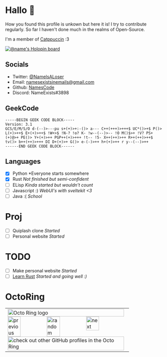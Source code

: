 # Hallo 🍕

How you found this profile is unkown but here it is!
I try to contribute regularly. So far I haven't done much in the realms of Open-Source.

I'm a member of [Catppuccin](https://github.com/orgs/catppuccin/people?query=Name) :3

[![@name's Holopin board](https://holopin.me/name)](https://holopin.io/@name)

## Socials

-   Twitter: [@NameIsALoser](https://twitter.com/NameIsALoser)
-   Email: <namesexistsinemails@gmail.com>
-   Github: [NamesCode](https://github.com/NamesCode)
-   Discord: NameExists#3898

## GeekCode
```
-----BEGIN GEEK CODE BLOCK-----
Version: 3.1
GCS/E/M/S/O d-(--)>---pu s+(+)>+:-()> a--- C++(+++)>+++$ UC*()>+$ P()> L(+)>++$ E+(+)>++$ !W+>$ !N-? !o? K- !w--(--)>-- !O M()$>+ !V? PS+(+)@>+ PE()> Y+(+)>++ PGP++(+)>+++ !t-- !5- X++(++)>++ R++(++)>++$ tv()> b++(++)>+++ DI D+(+)>+ G()> e-(-)>++ h+(+)>++ r y--(--)>++
------END GEEK CODE BLOCK------ 
```
## Languages

-   [X] Python *Everyone starts somewhere
-   [X] Rust *Not finished but semi-confident*
-   [ ] ELisp *Kinda started but wouldn't count*
-   [ ] Javascript :) *WebUI's with sveltekit <3*
-   [ ] Java :( *School*

# Proj

-   [ ] Quiplash clone *Started*
-   [ ] Personal website *Started*

# TODO

-   [ ] Make personal website *Started*
-   [ ] [Learn Rust](https://doc.rust-lang.org/rust-by-example/index.html) *Started and going well :)* 

# OctoRing

<table><tbody><tr><td><a href="https://octo-ring.com/"><img src="https://octo-ring.com/static/img/widget/top.png" width="99%" alt="Octo Ring logo" align="top"></a><br><a href="https://octo-ring.com/p/NamesCode/prev"><img src="https://octo-ring.com/static/img/widget/prev.png" width="33%" alt="previous" align="top" title="previous profile"></a><a href="https://octo-ring.com/p/NamesCode/random"><img src="https://octo-ring.com/static/img/widget/random.png" width="33%" alt="random" align="top" title="random profile"></a><a href="https://octo-ring.com/p/NamesCode/next"><img src="https://octo-ring.com/static/img/widget/next.png" width="33%" alt="next" align="top" title="next profile"></a><br><a href="https://octo-ring.com/"><img src="https://octo-ring.com/static/img/widget/bottom.png" width="99%" alt="check out other GitHub profiles in the Octo Ring" align="top"></a></td></tr></tbody></table> 
